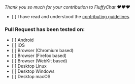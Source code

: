 *Thank you so much for your contribution to FluffyChat ❤️❤️❤️*

- [ ] I have read and understood the [contributing guidelines](https://github.com/krille-chan/fluffychat/blob/main/CONTRIBUTING.md). 

### Pull Request has been tested on:

- [ ] Android
- [ ] iOS
- [ ] Browser (Chromium based)
- [ ] Browser (Firefox based)
- [ ] Browser (WebKit based)
- [ ] Desktop Linux
- [ ] Desktop Windows
- [ ] Desktop macOS